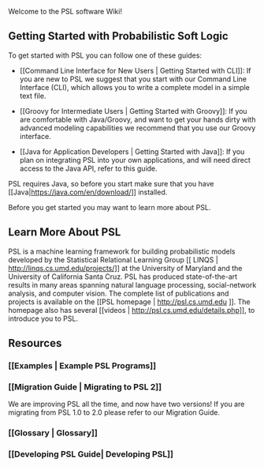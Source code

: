 
Welcome to the PSL software Wiki!

## Getting Started with Probabilistic Soft Logic 
To get started with PSL you can follow one of these guides: 
- [[Command Line Interface for New Users | Getting Started with CLI]]: If you are new to PSL we suggest that you start with our Command Line Interface (CLI), which allows you to write a complete model in a simple text file. 

<Beginning PSL for New Users
CLI for New Users
Basic PSL for Beginners GettingStarted:CLI>

- [[Groovy for Intermediate Users | Getting Started with Groovy]]: If you are comfortable with Java/Groovy, and want to get your hands dirty with advanced modeling capabilities we recommend that you use our Groovy interface. 

<Or Groovy for People with Programming Background
PSL for Users with Coding Experience
Intermediate PSL for Programmers GettingStarted:Groovy>

- [[Java for Application Developers | Getting Started with Java]]: If you plan on integrating PSL into your own applications, and will need direct access to the Java API, refer to this guide.

<Advanced PSL for Application Developers GettingStarted:Java
PSL for Application Developers>

PSL requires Java, so before you start make sure that you have [[Java|https://java.com/en/download/]] installed. 

Before you get started you may want to learn more about PSL. 

## Learn More About PSL
PSL is a machine learning framework for building probabilistic models developed by the Statistical Relational Learning Group [[ LINQS | http://linqs.cs.umd.edu/projects/]] at the University of Maryland and the University of California Santa Cruz. PSL has produced state-of-the-art results in many areas spanning natural language processing, social-network analysis, and computer vision. The complete list of publications and projects is available on the [[PSL homepage | http://psl.cs.umd.edu ]]. The homepage also has several [[videos | http://psl.cs.umd.edu/details.php]], to introduce you to PSL.

## Resources
### [[Examples | Example PSL Programs]]
### [[Migration Guide | Migrating to PSL 2]]
We are improving PSL all the time, and now have two versions! If you are migrating from PSL 1.0 to 2.0 please refer to our Migration Guide.

### [[Glossary | Glossary]]

### [[Developing PSL Guide| Developing PSL]]











